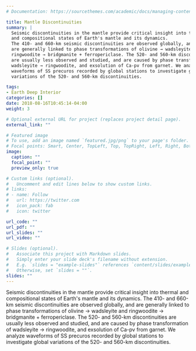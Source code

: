 ```yaml
---
# Documentation: https://sourcethemes.com/academic/docs/managing-content/

title: Mantle Discontinuities
summary: |
  Seismic discontinuities in the mantle provide critical insight into thermal
  and compositional states of Earth's mantle and its dynamics.
  The 410- and 660-km seismic discontinuities are observed globally, and
  are generally linked to phase transformations of olivine → wadsleyite and
  ringwoodite → bridgmanite + ferropericlase. The 520- and 560-km discontinuities
  are usually less observed and studied, and are caused by phase transformation of
  wadsleyite → ringwoodite, and exsolution of Ca-pv from garnet. We analyze
  waveforms of SS precuros recorded by global stations to investigate global
  variations of the 520- and 560-km discontinuities.

tags:
- Earth Deep Interior
categories: []
date: 2018-08-16T10:45:14-04:00
weight: 3

# Optional external URL for project (replaces project detail page).
external_link: ""

# Featured image
# To use, add an image named `featured.jpg/png` to your page's folder.
# Focal points: Smart, Center, TopLeft, Top, TopRight, Left, Right, BottomLeft, Bottom, BottomRight.
image:
  caption: ""
  focal_point: ""
  preview_only: true

# Custom links (optional).
#   Uncomment and edit lines below to show custom links.
# links:
# - name: Follow
#   url: https://twitter.com
#   icon_pack: fab
#   icon: twitter

url_code: ""
url_pdf: ""
url_slides: ""
url_video: ""

# Slides (optional).
#   Associate this project with Markdown slides.
#   Simply enter your slide deck's filename without extension.
#   E.g. `slides = "example-slides"` references `content/slides/example-slides.md`.
#   Otherwise, set `slides = ""`.
slides: ""
---
```


Seismic discontinuities in the mantle provide critical insight into thermal
and compositional states of Earth's mantle and its dynamics.
The 410- and 660-km seismic discontinuities are observed globally, and
are generally linked to phase transformations of olivine → wadsleyite and
ringwoodite → bridgmanite + ferropericlase. The 520- and 560-km discontinuities
are usually less observed and studied, and are caused by phase transformation of
wadsleyite → ringwoodite, and exsolution of Ca-pv from garnet. We analyze
waveforms of SS precuros recorded by global stations to investigate global
variations of the 520- and 560-km discontinuities.

